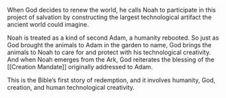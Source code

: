 When God decides to renew the world, he calls Noah to participate in this project of salvation by constructing the largest technological artifact the ancient world could imagine. 

Noah is treated as a kind of second Adam, a humanity rebooted. So just as God brought the animals to Adam in the garden to name, God brings the animals to Noah to care for and protect with his technological creativity. And when Noah emerges from the Ark, God reiterates the blessing of the [[Creation Mandate]] originally addressed to Adam. 

This is the Bible’s first story of redemption, and it involves humanity, God, creation, and human technological creativity. 
